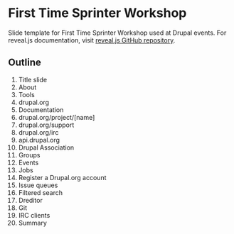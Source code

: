# First Time Sprinter Workshop

Slide template for First Time Sprinter Workshop used at Drupal events. For
reveal.js documentation, visit [reveal.js GitHub repository](https://github.com/hakimel/reveal.js/).

## Outline

1. Title slide
1. About
1. Tools
1. drupal.org
1. Documentation
1. drupal.org/project/[name]
1. drupal.org/support
1. drupal.org/irc
1. api.drupal.org
1. Drupal Association
1. Groups
1. Events
1. Jobs
1. Register a Drupal.org account
1. Issue queues
1. Filtered search
1. Dreditor
1. Git
1. IRC clients
1. Summary
